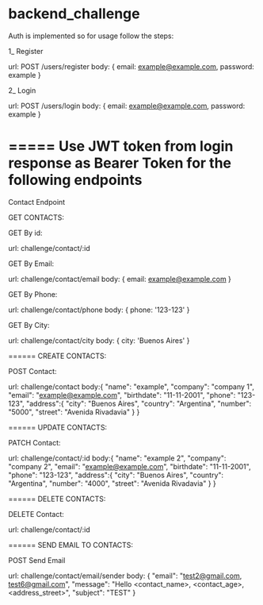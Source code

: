 # backend_challenge

Auth is implemented so for usage follow the steps:

1_ Register

url: POST /users/register
body: {
  email: example@example.com,
  password: example
}

2_ Login

url: POST /users/login
body: {
  email: example@example.com,
  password: example
}

=====
Use JWT token from login response as Bearer Token for the following endpoints
=====


Contact Endpoint

GET CONTACTS:

GET By id:

url: challenge/contact/:id

GET By Email: 

url: challenge/contact/email
body: {
  email: example@example.com
}

GET By Phone:

url: challenge/contact/phone
body: {
  phone: '123-123'
}

GET By City:

url: challenge/contact/city
body: {
  city: 'Buenos Aires'
}

====== 
CREATE CONTACTS:

POST Contact:

url: challenge/contact
body:{
    "name": "example", 
    "company": "company 1", 
    "email": "example@example.com",
    "birthdate": "11-11-2001", 
    "phone": "123-123",
    "address":{
        "city": "Buenos Aires",
        "country": "Argentina",
        "number": "5000",
        "street": "Avenida Rivadavia"
    }
}

====== 
UPDATE CONTACTS:

PATCH Contact:

url: challenge/contact/:id
body:{
    "name": "example 2", 
    "company": "company 2", 
    "email": "example@example.com",
    "birthdate": "11-11-2001", 
    "phone": "123-123",
    "address":{
        "city": "Buenos Aires",
        "country": "Argentina",
        "number": "4000",
        "street": "Avenida Rivadavia"
    }
}

====== 
DELETE CONTACTS:

DELETE Contact:

url: challenge/contact/:id


======
SEND EMAIL TO CONTACTS:

POST Send Email

url: challenge/contact/email/sender
body: {
    "email": "test2@gmail.com, test6@gmail.com",
    "message": "Hello <contact_name>, <contact_age>, <address_street>",
    "subject": "TEST"
}